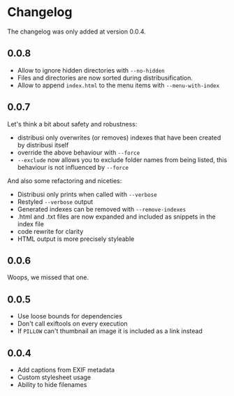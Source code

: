 # Changelog

The changelog was only added at version 0.0.4.

## 0.0.8

* Allow to ignore hidden directories with `--no-hidden`
* Files and directories are now sorted during distribusification.
* Allow to append `index.html` to the menu items with `--menu-with-index`

## 0.0.7

Let's think a bit about safety and robustness:

* distribusi only overwrites (or removes) indexes that have been created by distribusi itself
* override the above behaviour with `--force`
* `--exclude` now allows you to exclude folder names from being listed, this behaviour is not influenced by `--force`

And also some refactoring and niceties:

* Distribusi only prints when called with `--verbose`
* Restyled `--verbose` output
* Generated indexes can be removed with `--remove-indexes`
* .html and .txt files are now expanded and included as snippets in the index file
* code rewrite for clarity
* HTML output is more precisely styleable

## 0.0.6

Woops, we missed that one.

## 0.0.5

* Use loose bounds for dependencies
* Don't call exiftools on every execution
* If `PILLOW` can't thumbnail an image it is included as a link instead

## 0.0.4

* Add captions from EXIF metadata
* Custom stylesheet usage
* Ability to hide filenames
